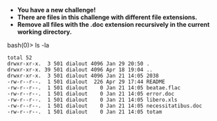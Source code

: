 + **You have a new challenge!**
+ **There are files in this challenge with different file extensions.**
+ **Remove all files with the .doc extension recursively in the current working directory.**  

bash(0)> ls -la
```
total 52
drwxr-xr-x.  3 501 dialout 4096 Jan 29 20:50 .
drwxr-xr-x. 39 501 dialout 4096 Apr 18 19:04 ..
drwxr-xr-x.  3 501 dialout 4096 Jan 21 14:05 2038
-rw-r--r--.  1 501 dialout  226 Apr 29 17:44 README
-rw-r--r--.  1 501 dialout    0 Jan 21 14:05 beatae.flac
-rw-r--r--.  1 501 dialout    0 Jan 21 14:05 error.doc
-rw-r--r--.  1 501 dialout    0 Jan 21 14:05 libero.xls
-rw-r--r--.  1 501 dialout    0 Jan 21 14:05 necessitatibus.doc
-rw-r--r--.  1 501 dialout    0 Jan 21 14:05 totam
```
